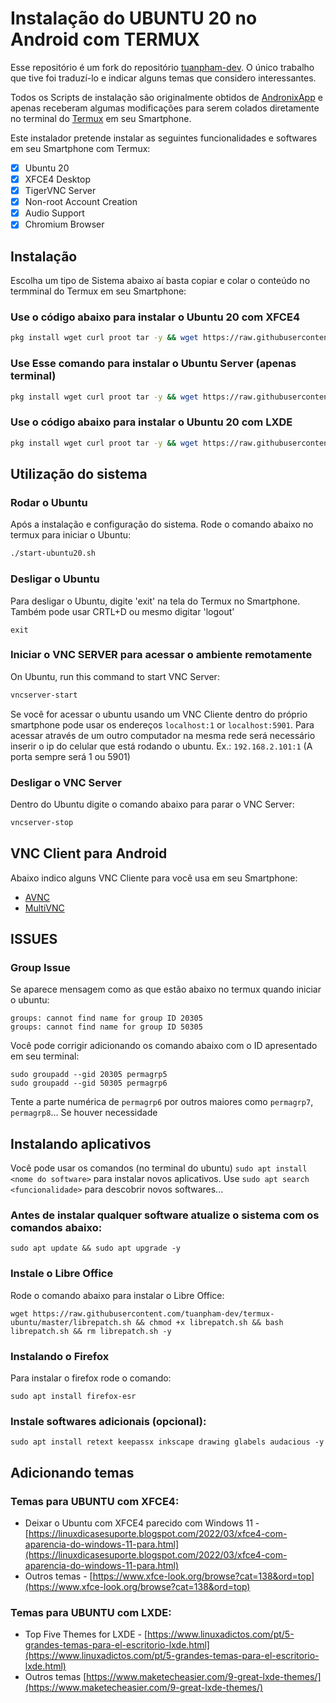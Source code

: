 # Instalação do UBUNTU 20 no Android com TERMUX

Esse repositório é um fork do repositório [tuanpham-dev](https://github.com/tuanpham-dev/termux-ubuntu). O único trabalho que tive foi traduzí-lo e indicar alguns temas que considero interessantes.

Todos os Scripts de instalação são originalmente obtidos de [AndronixApp](https://github.com/AndronixApp/termux-packages) e apenas receberam algumas modificações para serem colados diretamente no terminal do [Termux](https://termux.dev/en/) em seu Smartphone.

Este instalador pretende instalar as seguintes funcionalidades e softwares em seu Smartphone com Termux:

- [x] Ubuntu 20
- [x] XFCE4 Desktop
- [x] TigerVNC Server
- [x] Non-root Account Creation
- [x] Audio Support
- [x] Chromium Browser

## Instalação

Escolha um tipo de Sistema abaixo aí basta copiar e colar o conteúdo no termminal do Termux em seu Smartphone:

### Use o código abaixo para instalar o Ubuntu 20 com XFCE4

```bash
pkg install wget curl proot tar -y && wget https://raw.githubusercontent.com/elizeubarbosaabreu/instalar-ubuntu-smartphone-termux/master/ubuntu.sh && chmod +x ubuntu.sh && bash ubuntu.sh
```

### Use Esse comando para instalar o Ubuntu Server (apenas terminal)

```bash
pkg install wget curl proot tar -y && wget https://raw.githubusercontent.com/elizeubarbosaabreu/instalar-ubuntu-smartphone-termux/master/ubuntu.sh && chmod +x ubuntu.sh && bash ubuntu.sh nde
```

### Use o código abaixo para instalar o Ubuntu 20 com LXDE

```bash
pkg install wget curl proot tar -y && wget https://raw.githubusercontent.com/elizeubarbosaabreu/instalar-ubuntu-smartphone-termux/master/ubuntu.sh && chmod +x ubuntu.sh && bash ubuntu.sh lxde
```

## Utilização do sistema

### Rodar o Ubuntu

Após a instalação e configuração do sistema. Rode o comando abaixo no termux para iniciar o Ubuntu:

```bash
./start-ubuntu20.sh
```

### Desligar o Ubuntu

Para desligar o Ubuntu, digite 'exit' na tela do Termux no Smartphone. Também pode usar CRTL+D ou mesmo digitar 'logout'

```
exit
```

### Iniciar o VNC SERVER para acessar o ambiente remotamente

On Ubuntu, run this command to start VNC Server:

```bash
vncserver-start
```

Se você for acessar o ubuntu usando um VNC Cliente dentro do próprio smartphone pode usar os endereços `localhost:1` or `localhost:5901`. Para acessar através de um outro computador na mesma rede será necessário inserir o ip do celular que está rodando o ubuntu. Ex.: ```192.168.2.101:1``` (A porta sempre será 1 ou 5901)

### Desligar o VNC Server

Dentro do Ubuntu digite o comando abaixo para parar o VNC Server:

```bash
vncserver-stop
```

## VNC Client para Android

Abaixo indico alguns VNC Cliente para você usa em seu Smartphone:

- [AVNC](https://f-droid.org/en/packages/com.gaurav.avnc/index.html)
- [MultiVNC](https://github.com/bk138/multivnc)

## ISSUES

### Group Issue

Se aparece mensagem como as que estão abaixo no termux quando iniciar o ubuntu:

```
groups: cannot find name for group ID 20305
groups: cannot find name for group ID 50305
```

Você pode corrigir adicionando os comando abaixo com o ID apresentado em seu terminal:

```
sudo groupadd --gid 20305 permagrp5
sudo groupadd --gid 50305 permagrp6
```

Tente a parte numérica de ```permagrp6``` por outros maiores como ```permagrp7```, ```permagrp8```... Se houver necessidade

## Instalando aplicativos

Você pode usar os comandos (no terminal do ubuntu) ```sudo apt install <nome do software>``` para instalar novos aplicativos. Use ```sudo apt search <funcionalidade>``` para descobrir novos softwares...

### Antes de instalar qualquer software atualize o sistema com os comandos abaixo:

```
sudo apt update && sudo apt upgrade -y
```


### Instale o Libre Office

Rode o comando abaixo para instalar o Libre Office:

```
wget https://raw.githubusercontent.com/tuanpham-dev/termux-ubuntu/master/librepatch.sh && chmod +x librepatch.sh && bash librepatch.sh && rm librepatch.sh -y
```

### Instalando o Firefox

Para instalar o firefox rode o comando:

```
sudo apt install firefox-esr
```

### Instale softwares adicionais (opcional):


```
sudo apt install retext keepassx inkscape drawing glabels audacious -y
```
## Adicionando temas

### Temas para UBUNTU com XFCE4:

- Deixar o Ubuntu com XFCE4 parecido com Windows 11 - [https://linuxdicasesuporte.blogspot.com/2022/03/xfce4-com-aparencia-do-windows-11-para.html](https://linuxdicasesuporte.blogspot.com/2022/03/xfce4-com-aparencia-do-windows-11-para.html)
- Outros temas - [https://www.xfce-look.org/browse?cat=138&ord=top](https://www.xfce-look.org/browse?cat=138&ord=top)

### Temas para UBUNTU com LXDE:

- Top Five Themes for LXDE - [https://www.linuxadictos.com/pt/5-grandes-temas-para-el-escritorio-lxde.html](https://www.linuxadictos.com/pt/5-grandes-temas-para-el-escritorio-lxde.html)
- Outros temas [https://www.maketecheasier.com/9-great-lxde-themes/](https://www.maketecheasier.com/9-great-lxde-themes/)



```
